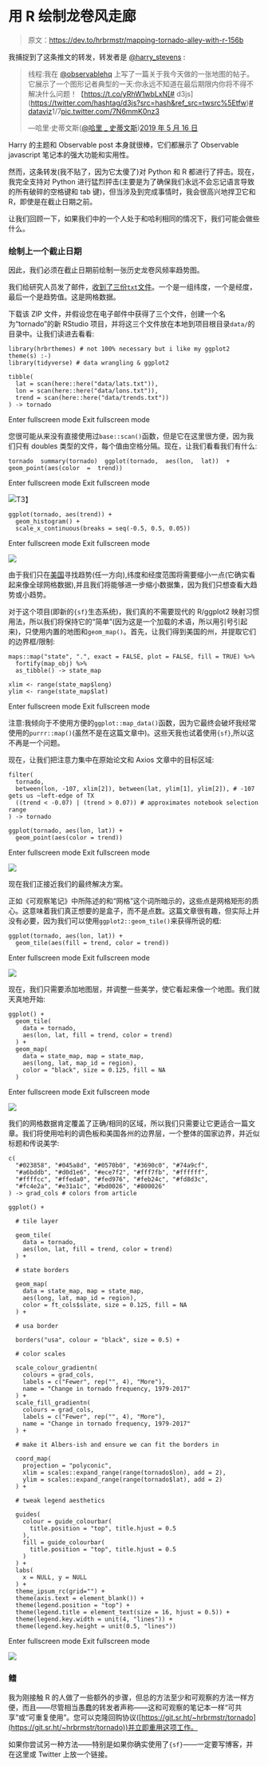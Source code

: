 # 用 R 绘制龙卷风走廊

> 原文：<https://dev.to/hrbrmstr/mapping-tornado-alley-with-r-156b>

我捕捉到了这条推文的转发，转发者是 [@harry_stevens](http://twitter.com/harry_stevens) :

> 线程:我在 [@observablehq](http://twitter.com/observablehq) 上写了一篇关于我今天做的一张地图的帖子。它展示了一个图形记者典型的一天:你永远不知道在最后期限内你将不得不解决什么问题！【https://t.co/yRhW1wbLxN[# d3js](https://twitter.com/hashtag/d3js?src=hash&ref_src=twsrc%5Etfw)[# dataviz](https://twitter.com/hashtag/dataviz?src=hash&ref_src=twsrc%5Etfw)1/7[pic.twitter.com/7N6mmK0nz3](https://t.co/7N6mmK0nz3)
> 
> —哈里·史蒂文斯([@哈里 _ 史蒂文斯](http://twitter.com/Harry_Stevens))[2019 年 5 月 16 日](https://twitter.com/Harry_Stevens/status/1129160171161300995?ref_src=twsrc%5Etfw)

Harry 的主题和 Observable post 本身就很棒，它们都展示了 Observable javascript 笔记本的强大功能和实用性。

然而，这条转发(我不贴了，因为它太傻了)对 Python 和 R 都进行了抨击。现在，我完全支持对 Python 进行猛烈抨击(主要是为了确保我们永远不会忘记语言导致的所有破碎的空格键和 tab 键)，但当涉及到完成事情时，我会很高兴地捍卫它和 R，即使是在截止日期之前。

让我们回顾一下，如果我们中的一个人处于和哈利相同的情况下，我们可能会做些什么。

### 绘制上一个截止日期

因此，我们必须在截止日期前绘制一张历史龙卷风频率趋势图。

我们给研究人员发了邮件，[收到了三份`txt`文件](https://rud.is/dl/tornado.zip)。一个是一组纬度，一个是经度，最后一个是趋势值。这是网格数据。

下载该 ZIP 文件，并假设您在电子邮件中获得了三个文件，创建一个名为“tornado”的新 RStudio 项目，并将这三个文件放在本地到项目根目录`data/`的目录中。让我们读进去看看:

```
library(hrbrthemes) # not 100% necessary but i like my ggplot2 theme(s) :-)
library(tidyverse) # data wrangling & ggplot2

tibble(
  lat = scan(here::here("data/lats.txt")),
  lon = scan(here::here("data/lons.txt")),
  trend = scan(here::here("data/trends.txt"))
) -> tornado 
```

Enter fullscreen mode Exit fullscreen mode

您很可能从来没有直接使用过`base::scan()`函数，但是它在这里很方便，因为我们只有 doubles 类型的文件，每个值由空格分隔。现在，让我们看看我们有什么:

```
tornado  summary(tornado)  ggplot(tornado,  aes(lon,  lat))  +  geom_point(aes(color  =  trend)) 
```

Enter fullscreen mode Exit fullscreen mode

[![](img/b39505e19e40630a0f6d74bd5152a259.png)](https://i1.wp.com/rud.is/b/wp-content/uploads/2019/05/grid-overview-1.png?ssl=1)T3】

```
ggplot(tornado, aes(trend)) +
  geom_histogram() +
  scale_x_continuous(breaks = seq(-0.5, 0.5, 0.05)) 
```

Enter fullscreen mode Exit fullscreen mode

[![](img/059fc4cbe2d60995af97fd9c08ab3149.png)](https://i0.wp.com/rud.is/b/wp-content/uploads/2019/05/trend-overview-1.png?ssl=1)

由于我们只在[美国](https://www.nature.com/articles/s41612-018-0048-2.epdf?author_access_token=PQZthaEqlkut62uLi4HlpNRgN0jAjWel9jnR3ZoTv0Ofpugx93Jq3uh7IKWsjvSCCm9cT6oavbBDxy4CNfmgPbnVGCtRW0GfAXKcI3DSQ1vbeVbyw-jzqriwQAlEDMNsLcaDsYkvTU-SaxpOcafW-Q%3D%3D)寻找趋势(任一方向),纬度和经度范围将需要缩小一点(它确实看起来像全球网格数据),并且我们将能够进一步缩小数据集，因为我们只想查看大趋势或小趋势。

对于这个项目(即新的`{sf}`生态系统)，我们真的不需要现代的 R/ggplot2 映射习惯用法，所以我们将保持它的“简单”(因为这是一个加载的术语，所以用引号引起来)，只使用内置的地图和`geom_map()`。首先，让我们得到美国的州，并提取它们的边界框/限制:

```
maps::map("state", ".", exact = FALSE, plot = FALSE, fill = TRUE) %>% 
  fortify(map_obj) %>% 
  as_tibble() -> state_map

xlim <- range(state_map$long)
ylim <- range(state_map$lat) 
```

Enter fullscreen mode Exit fullscreen mode

注意:我倾向于不使用方便的`ggplot::map_data()`函数，因为它最终会破坏我经常使用的`purrr::map()`(虽然不是在这篇文章中)。这些天我也试着使用`{sf}`,所以这不再是一个问题。

现在，让我们把注意力集中在原始论文和 Axios 文章中的目标区域:

```
filter(
  tornado,
  between(lon, -107, xlim[2]), between(lat, ylim[1], ylim[2]), # -107 gets us ~left-edge of TX
  ((trend < -0.07) | (trend > 0.07)) # approximates notebook selection range
) -> tornado

ggplot(tornado, aes(lon, lat)) +
  geom_point(aes(color = trend)) 
```

Enter fullscreen mode Exit fullscreen mode

[![](img/4e4ca508eaa59c8b373517f4bc2b1c16.png)](https://i1.wp.com/rud.is/b/wp-content/uploads/2019/05/grid-overview-2-1.png?ssl=1)

现在我们正接近我们的最终解决方案。

正如《可观察笔记》中所陈述的和“网格”这个词所暗示的，这些点是网格矩形的质心。这意味着我们真正想要的是盒子，而不是点数。这篇文章很有趣，但实际上并没有必要，因为我们可以使用`ggplot2::geom_tile()`来获得所说的框:

```
ggplot(tornado, aes(lon, lat)) +
  geom_tile(aes(fill = trend, color = trend)) 
```

Enter fullscreen mode Exit fullscreen mode

[![](img/a19d34f028e6f3d458703476960ee636.png)](https://i2.wp.com/rud.is/b/wp-content/uploads/2019/05/grid-overview-3-1.png?ssl=1)

现在，我们只需要添加地图层，并调整一些美学，使它看起来像一个地图。我们就天真地开始:

```
ggplot() +
  geom_tile(
    data = tornado,
    aes(lon, lat, fill = trend, color = trend)
  ) +
  geom_map(
    data = state_map, map = state_map,
    aes(long, lat, map_id = region),
    color = "black", size = 0.125, fill = NA
  ) 
```

Enter fullscreen mode Exit fullscreen mode

[![](img/ef60acd4d1d98a2b11a7e441865e5c18.png)](https://i2.wp.com/rud.is/b/wp-content/uploads/2019/05/map-1-1.png?ssl=1)

我们的网格数据肯定覆盖了正确/相同的区域，所以我们只需要让它更适合一篇文章。我们将使用哈利的调色板和美国各州的边界层，一个整体的国家边界，并近似标题和传说美学:

```
c(
  "#023858", "#045a8d", "#0570b0", "#3690c0", "#74a9cf",
  "#a6bddb", "#d0d1e6", "#ece7f2", "#fff7fb", "#ffffff",
  "#ffffcc", "#ffeda0", "#fed976", "#feb24c", "#fd8d3c",
  "#fc4e2a", "#e31a1c", "#bd0026", "#800026"
) -> grad_cols # colors from article

ggplot() +

  # tile layer

  geom_tile(
    data = tornado,
    aes(lon, lat, fill = trend, color = trend)
  ) +

  # state borders

  geom_map(
    data = state_map, map = state_map,
    aes(long, lat, map_id = region),
    color = ft_cols$slate, size = 0.125, fill = NA
  ) +

  # usa border

  borders("usa", colour = "black", size = 0.5) +

  # color scales

  scale_colour_gradientn(
    colours = grad_cols,
    labels = c("Fewer", rep("", 4), "More"),
    name = "Change in tornado frequency, 1979-2017"
  ) +
  scale_fill_gradientn(
    colours = grad_cols,
    labels = c("Fewer", rep("", 4), "More"),
    name = "Change in tornado frequency, 1979-2017"
  ) +

  # make it Albers-ish and ensure we can fit the borders in 

  coord_map(
    projection = "polyconic",
    xlim = scales::expand_range(range(tornado$lon), add = 2),
    ylim = scales::expand_range(range(tornado$lat), add = 2)
  ) +

  # tweak legend aesthetics

  guides(
    colour = guide_colourbar(
      title.position = "top", title.hjust = 0.5
    ),
    fill = guide_colourbar(
      title.position = "top", title.hjust = 0.5
    )
  ) +
  labs(
    x = NULL, y = NULL
  ) +
  theme_ipsum_rc(grid="") +
  theme(axis.text = element_blank()) +
  theme(legend.position = "top") +
  theme(legend.title = element_text(size = 16, hjust = 0.5)) +
  theme(legend.key.width = unit(4, "lines")) +
  theme(legend.key.height = unit(0.5, "lines")) 
```

Enter fullscreen mode Exit fullscreen mode

[![](img/b8e383be0aea9c0300a42df892d532a3.png)](https://i2.wp.com/rud.is/b/wp-content/uploads/2019/05/map-final-header.png?ssl=1)

### 鳍

我为刚接触 R 的人做了一些额外的步骤，但总的方法至少和可观察的方法一样方便，而且——尽管相当愚蠢的转发者声称——这和可观察的笔记本一样“可共享”或“可重复使用”。您可以克隆回购协议([https://git.sr.ht/~hrbrmstr/tornado](https://git.sr.ht/~hrbrmstr/tornado))并立即重用这项工作。

如果你尝试另一种方法——特别是如果你确实使用了`{sf}`——一定要写博客，并在这里或 Twitter 上放一个链接。